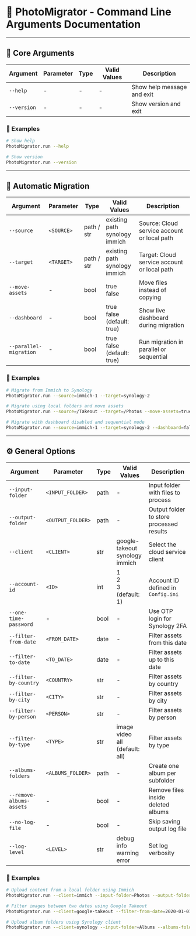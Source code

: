 # 📸 PhotoMigrator - Command Line Arguments Documentation

---

## 🧱 Core Arguments

| Argument        | Parameter | Type | Valid Values        | Description                    |
|----------------|-----------|------|----------------------|--------------------------------|
| `--help`       | -         | -    | -                    | Show help message and exit     |
| `--version`    | -         | -    | -                    | Show version and exit          |

### 🧪 Examples

```bash
# Show help
PhotoMigrator.run --help

# Show version
PhotoMigrator.run --version
```

---

## 🔄 Automatic Migration

| Argument              | Parameter   | Type | Valid Values              | Description                                           |
|----------------------|-------------|------|----------------------------|-------------------------------------------------------|
| `--source`           | `<SOURCE>`  | path / str | existing path<br>synology<br>immich | Source: Cloud service account or local path |
| `--target`           | `<TARGET>`  | path / str | existing path<br>synology<br>immich | Target: Cloud service account or local path |
| `--move-assets`      | -           | bool | true<br>false             | Move files instead of copying                        |
| `--dashboard`        | -           | bool | true<br>false<br>(default: true) | Show live dashboard during migration         |
| `--parallel-migration` | -         | bool | true<br>false<br>(default: true) | Run migration in parallel or sequential     |

### 🧪 Examples

```bash
# Migrate from Immich to Synology
PhotoMigrator.run --source=immich-1 --target=synology-2

# Migrate using local folders and move assets
PhotoMigrator.run --source=/Takeout --target=/Photos --move-assets=true

# Migrate with dashboard disabled and sequential mode
PhotoMigrator.run --source=immich-1 --target=synology-2 --dashboard=false --parallel-migration=false
```

---

## ⚙️ General Options

| Argument              | Parameter         | Type  | Valid Values                    | Description                                      |
|----------------------|-------------------|-------|----------------------------------|--------------------------------------------------|
| `--input-folder`     | `<INPUT_FOLDER>`  | path  | -                                | Input folder with files to process               |
| `--output-folder`    | `<OUTPUT_FOLDER>` | path  | -                                | Output folder to store processed results         |
| `--client`           | `<CLIENT>`        | str   | google-takeout<br>synology<br>immich | Select the cloud service client             |
| `--account-id`       | `<ID>`            | int   | 1<br>2<br>3<br>(default: 1)       | Account ID defined in `Config.ini`               |
| `--one-time-password`| -                 | bool  | -                                | Use OTP login for Synology 2FA                   |
| `--filter-from-date` | `<FROM_DATE>`     | date  | -                                | Filter assets from this date                     |
| `--filter-to-date`   | `<TO_DATE>`       | date  | -                                | Filter assets up to this date                    |
| `--filter-by-country`| `<COUNTRY>`       | str   | -                                | Filter assets by country                         |
| `--filter-by-city`   | `<CITY>`          | str   | -                                | Filter assets by city                            |
| `--filter-by-person` | `<PERSON>`        | str   | -                                | Filter assets by person                          |
| `--filter-by-type`   | `<TYPE>`          | str   | image<br>video<br>all<br>(default: all) | Filter assets by type                    |
| `--albums-folders`   | `<ALBUMS_FOLDER>` | path  | -                                | Create one album per subfolder                   |
| `--remove-albums-assets` | -            | bool  | -                                | Remove files inside deleted albums               |
| `--no-log-file`      | -                 | bool  | -                                | Skip saving output log file                      |
| `--log-level`        | `<LEVEL>`         | str   | debug<br>info<br>warning<br>error | Set log verbosity                                |

### 🧪 Examples

```bash
# Upload content from a local folder using Immich
PhotoMigrator.run --client=immich --input-folder=Photos --output-folder=Exported

# Filter images between two dates using Google Takeout
PhotoMigrator.run --client=google-takeout --filter-from-date=2020-01-01 --filter-to-date=2021-01-01 --filter-by-type=image

# Upload album folders using Synology client
PhotoMigrator.run --client=synology --input-folder=Albums --albums-folders=Albums2022
```